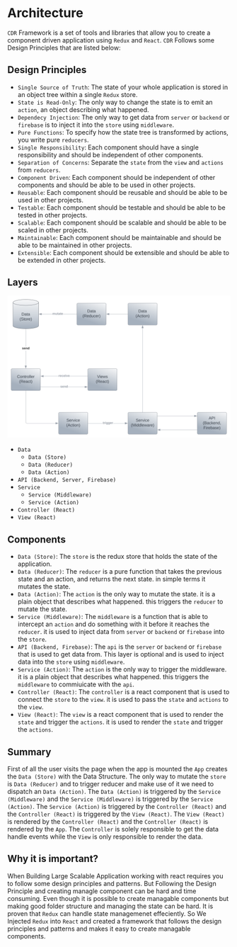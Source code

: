 # Architecture

`CDR` Framework is a set of tools and libraries that allow you to create a component driven application using `Redux` and `React`. `CDR` Follows some Design Principles that are listed below:

## Design Principles

- `Single Source of Truth`: The state of your whole application is stored in an object tree within a single `Redux` store.
- `State is Read-Only`: The only way to change the state is to emit an `action`, an object describing what happened.
- `Dependecy Injection`: The only way to get data from `server` or `backend` or `firebase` is to inject it into the `store` using `middleware`.
- `Pure Functions`: To specify how the state tree is transformed by actions, you write pure `reducers`.
- `Single Responsibility`: Each component should have a single responsibility and should be independent of other components.
- `Separation of Concerns`: Separate the `state` from the `view` and `actions` from `reducers`.
- `Component Driven`: Each component should be independent of other components and should be able to be used in other projects.
- `Reusable`: Each component should be reusable and should be able to be used in other projects.
- `Testable`: Each component should be testable and should be able to be tested in other projects.
- `Scalable`: Each component should be scalable and should be able to be scaled in other projects.
- `Maintainable`: Each component should be maintainable and should be able to be maintained in other projects.
- `Extensible`: Each component should be extensible and should be able to be extended in other projects.

## Layers

![Sequence Diagram](./images/sd.svg)

- `Data`
  - `Data (Store)`
  - `Data (Reducer)`
  - `Data (Action)`
- `API (Backend, Server, Firebase)`
- `Service`
  - `Service (Middleware)`
  - `Service (Action)`
- `Controller (React)`
- `View (React)`

## Components

- `Data (Store)`: The `store` is the redux store that holds the state of the application.
- `Data (Reducer)`: The `reducer` is a pure function that takes the previous state and an action, and returns the next state. in simple terms it mutates the state.
- `Data (Action)`: The `action` is the only way to mutate the state. it is a plain object that describes what happened. this triggers the `reducer` to mutate the state.
- `Service (Middleware)`: The `middleware` is a function that is able to intercept an `action` and do something with it before it reaches the `reducer`. it is used to inject data from `server` or `backend` or `firebase` into the `store`.
- `API (Backend, Firebase)`: The `api` is the `server` or `backend` or `firebase` that is used to get data from. This layer is optional and is used to inject data into the `store` using `middleware`.
- `Service (Action)`: The `action` is the only way to trigger the middleware. it is a plain object that describes what happened. this triggers the `middleware` to commiuicate with the `api`.
- `Controller (React)`: The `controller` is a react component that is used to connect the `store` to the `view`. it is used to pass the `state` and `actions` to the `view`.
- `View (React)`: The `view` is a react component that is used to render the `state` and trigger the `actions`. it is used to render the `state` and trigger the `actions`.

## Summary

First of all the user visits the page when the app is mounted the `App` creates the `Data (Store)` with the Data Structure. The only way to mutate the `store` is `Data (Reducer)` and to trigger reducer and make use of it we need to dispatch an `Data (Action)`. The `Data (Action)` is triggered by the `Service (Middleware)` and the `Service (Middleware)` is triggered by the `Service (Action)`. The `Service (Action)` is triggered by the `Controller (React)` and the `Controller (React)` is triggered by the `View (React)`. The `View (React)` is rendered by the `Controller (React)` and the `Controller (React)` is rendered by the `App`. The `Controller` is solely responsible to get the data handle events while the `View` is only responsible to render the data.

## Why it is important?

When Building Large Scalable Application working with react requires you to follow some design principles and patterns. But Following the Design Principle and creating managle component can be hard and time consuming. Even though it is possible to create managable components but making good folder structure and managing the state can be hard. It is proven that `Redux` can handle state managemenet effeciently. So We Injected `Redux` into `React` and created a framework that follows the design principles and patterns and makes it easy to create managable components.